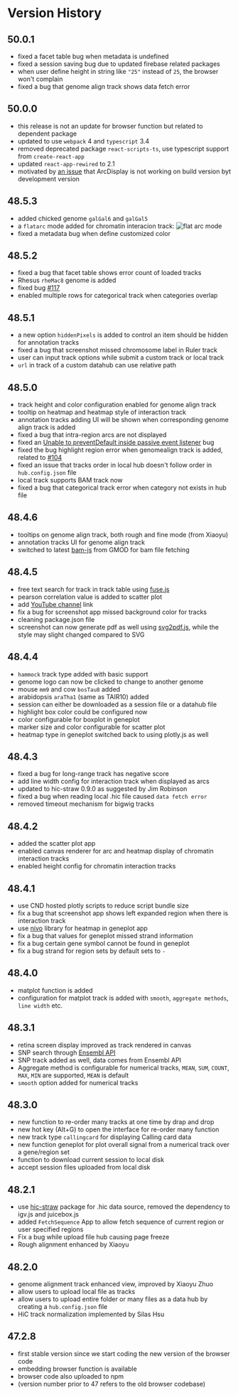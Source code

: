# Version History

## 50.0.1

* fixed a facet table bug when metadata is undefined
* fixed a session saving bug due to updated firebase related packages
* when user define height in string like `"25"` instead of `25`, the browser won't complain
* fixed a bug that genome align track shows data fetch error

## 50.0.0

* this release is not an update for browser function but related to dependent package
* updated to use `webpack` 4 and `typescript` 3.4
* removed deprecated package `react-scripts-ts`, use typescript support from `create-react-app`
* updated `react-app-rewired` to 2.1
* motivated by [an issue](https://github.com/facebook/react/issues/16211) that ArcDisplay is not working on build version byt development version

## 48.5.3

* added chicked genome `galGal6` and `galGal5`
* a `flatarc` mode added for chromatin interacion track:
![flat arc mode](https://eg.readthedocs.io/en/latest/_images/flatarc.png "Flat arc mode]")
* fixed a metadata bug when define customized color

## 48.5.2

* fixed a bug that facet table shows error count of loaded tracks
* Rhesus `rheMac8` genome is added
* fixed bug [#117](https://github.com/lidaof/eg-react/issues/117)
* enabled multiple rows for categorical track when categories overlap

## 48.5.1

* a new option `hiddenPixels` is added to control an item should be hidden for annotation tracks
* fixed a bug that screenshot missed chromosome label in Ruler track
* user can input track options while submit a custom track or local track
* `url` in track of a custom datahub can use relative path

## 48.5.0

* track height and color configuration enabled for genome align track
* tooltip on heatmap and heatmap style of interaction track
* annotation tracks adding UI will be shown when corresponding genome align track is added
* fixed a bug that intra-region arcs are not displayed
* fixed an [Unable to preventDefault inside passive event listener](https://github.com/facebook/react/issues/6436) bug
* fixed the bug highlight region error when genomealign track is added, related to [#104](https://github.com/lidaof/eg-react/issues/104)
* fixed an issue that tracks order in local hub doesn't follow order in `hub.config.json` file
* local track supports BAM track now
* fixed a bug that categorical track error when category not exists in hub file

## 48.4.6

* tooltips on genome align track, both rough and fine mode (from Xiaoyu)
* annotation tracks UI for genome align track
* switched to latest [bam-js](https://github.com/GMOD/bam-js) from GMOD for bam file fetching

## 48.4.5

* free text search for track in track table using [fuse.js](https://fusejs.io/)
* pearson correlation value is added to scatter plot
* add [YouTube channel](https://www.youtube.com/channel/UCnGVWbxJv-DPDCAFDQ1oFQA) link
* fix a bug for screenshot app missed background color for tracks
* cleaning package.json file
* screenshot can now generate pdf as well using [svg2pdf.js](https://github.com/yWorks/svg2pdf.js), while the style may slight changed compared to SVG

## 48.4.4

* `hammock` track type added with basic support
* genome logo can now be clicked to change to another genome
* mouse `mm9` and cow `bosTau8` added
* arabidopsis `araTha1` (same as TAIR10) added
* session can either be downloaded as a session file or a datahub file
* highlight box color could be configured now
* color configurable for boxplot in geneplot
* marker size and color configurable for scatter plot
* heatmap type in geneplot switched back to using plotly.js as well

## 48.4.3

* fixed a bug for long-range track has negative score
* add line width config for interaction track when displayed as arcs
* updated to hic-straw 0.9.0 as suggested by Jim Robinson
* fixed a bug when reading local .hic file caused `data fetch error`
* removed timeout mechanism for bigwig tracks

## 48.4.2

* added the scatter plot app
* enabled canvas renderer for arc and heatmap display of chromatin interaction tracks
* enabled height config for chromatin interaction tracks

## 48.4.1

* use CND hosted plotly scripts to reduce script bundle size
* fix a bug that screenshot app shows left expanded region when there is interaction track
* use [nivo](https://github.com/plouc/nivo) library for heatmap in geneplot app
* fix a bug that values for geneplot missed strand information
* fix a bug certain gene symbol cannot be found in geneplot
* fix a bug strand for region sets by default sets to `-`

## 48.4.0

* matplot function is added
* configuration for matplot track is added with `smooth`, `aggregate methods`, `line width` etc.

## 48.3.1

* retina screen display improved as track rendered in canvas
* SNP search through [Ensembl API](https://rest.ensembl.org)
* SNP track added as well, data comes from Ensembl API
* Aggregate method is configurable for numerical tracks, `MEAN`, `SUM`, `COUNT`, `MAX`, `MIN` are supported, `MEAN` is default
* `smooth` option added for numerical tracks

## 48.3.0

* new function to re-order many tracks at one time by drap and drop
* new hot key (Alt+G) to open the interface for re-order many function
* new track type `callingcard` for displaying Calling card data
* new function geneplot for plot overall signal from a numerical track over a gene/region set
* function to download current session to local disk
* accept session files uploaded from local disk

## 48.2.1

* use [hic-straw](https://github.com/igvteam/hic-straw) package for .hic data source, removed the dependency to igv.js and juicebox.js
* added `FetchSequence` App to allow fetch sequence of current region or user specified regions
* Fix a bug while upload file hub causing page freeze
* Rough alignment enhanced by Xiaoyu

## 48.2.0

* genome alignment track enhanced view, improved by Xiaoyu Zhuo
* allow users to upload local file as tracks
* allow users to upload entire folder or many files as a data hub by creating a `hub.config.json` file
* HiC track normalization implemented by Silas Hsu

## 47.2.8

* first stable version since we start coding the new version of the browser code
* embedding browser function is available
* browser code also uploaded to npm
* (version number prior to 47 refers to the old browser codebase)
